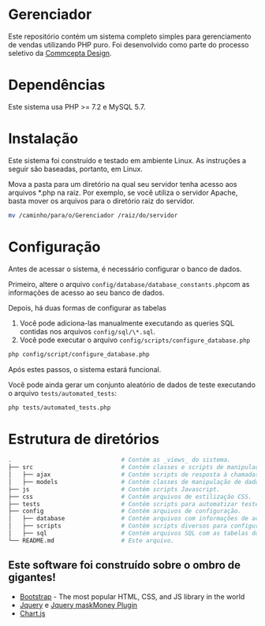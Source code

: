 # Gerenciador

Este repositório contém um sistema completo simples para gerenciamento de vendas utilizando PHP puro. Foi desenvolvido como parte do processo seletivo da [Commcepta Design](http://www.commcepta.com.br/). 

# Dependências

Este sistema usa PHP >= 7.2 e MySQL 5.7.

# Instalação

Este sistema foi construído e testado em ambiente Linux. As instruções a seguir são baseadas, portanto, em Linux.

Mova a pasta para um diretório na qual seu servidor tenha acesso aos arquivos *.php na raiz. Por exemplo, se você utiliza o servidor Apache, basta mover os arquivos para o diretório raiz do servidor.

```bash
mv /caminho/para/o/Gerenciador /raiz/do/servidor
```

# Configuração

Antes de acessar o sistema, é necessário configurar o banco de dados. 

Primeiro, altere o arquivo `config/database/database_constants.php`com as informações de acesso ao seu banco de dados.

Depois, há duas formas de configurar as tabelas

1. Você pode adiciona-las manualmente executando as queries SQL contidas nos arquivos `config/sql/\*.sql`.
2. Você pode executar o arquivo `config/scripts/configure_database.php`

```bash
php config/script/configure_database.php
```
Após estes passos, o sistema estará funcional.

Você pode ainda gerar um conjunto aleatório de dados de teste executando o arquivo `tests/automated_tests`:

```bash
php tests/automated_tests.php
```

# Estrutura de diretórios
```bash
.                               # Contém as _views_ do sistema.        
├── src                         # Contém classes e scripts de manipulação de dados.                    
│   ├── ajax                    # Contém scripts de resposta à chamadas Ajax.
│   ├── models                  # Contém classes de manipulação de dados.          
├── js                          # Contém scripts Javascript.
├── css                         # Contém arquivos de estilização CSS.
├── tests                       # Contém scripts para automatizar testes no sistema.
├── config                      # Contém arquivos de configuração.
│   ├── database                # Contém arquivos com informações de acesso ao Banco de Dados.
│   ├── scripts                 # Contém scripts diversos para configuração do sistema. 
│   ├── sql                     # Contém arquivos SQL com as tabelas do sistema.     
└── README.md                   # Este arquivo.
```

## Este software foi construído sobre o ombro de gigantes!

* [Bootstrap](https://getbootstrap.com/) - The most popular HTML, CSS, and JS library in the world
* [Jquery](https://jquery.com/) e [Jquery maskMoney Plugin](https://plugins.jquery.com/maskMoney/)
* [Chart.js](https://www.chartjs.org/)





